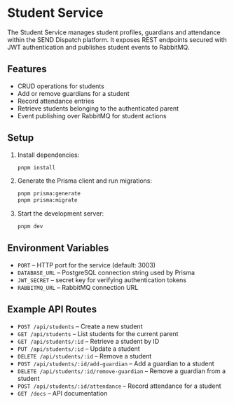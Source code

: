 # Student Service

The Student Service manages student profiles, guardians and attendance within the SEND Dispatch platform. It exposes REST endpoints secured with JWT authentication and publishes student events to RabbitMQ.

## Features

- CRUD operations for students
- Add or remove guardians for a student
- Record attendance entries
- Retrieve students belonging to the authenticated parent
- Event publishing over RabbitMQ for student actions

## Setup

1. Install dependencies:
   ```bash
   pnpm install
   ```
2. Generate the Prisma client and run migrations:
   ```bash
   pnpm prisma:generate
   pnpm prisma:migrate
   ```
3. Start the development server:
   ```bash
   pnpm dev
   ```

## Environment Variables

- `PORT` – HTTP port for the service (default: 3003)
- `DATABASE_URL` – PostgreSQL connection string used by Prisma
- `JWT_SECRET` – secret key for verifying authentication tokens
- `RABBITMQ_URL` – RabbitMQ connection URL

## Example API Routes

- `POST /api/students` – Create a new student
- `GET /api/students` – List students for the current parent
- `GET /api/students/:id` – Retrieve a student by ID
- `PUT /api/students/:id` – Update a student
- `DELETE /api/students/:id` – Remove a student
- `POST /api/students/:id/add-guardian` – Add a guardian to a student
- `DELETE /api/students/:id/remove-guardian` – Remove a guardian from a student
- `POST /api/students/:id/attendance` – Record attendance for a student
- `GET /docs` – API documentation

